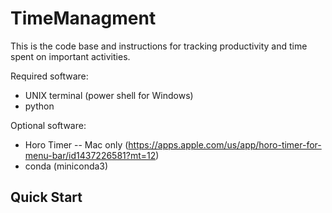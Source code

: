 # TimeManagment

This is the code base and instructions for tracking productivity and time spent on important activities.

Required software:

* UNIX terminal (power shell for Windows)
* python

Optional software:

* Horo Timer -- Mac only (https://apps.apple.com/us/app/horo-timer-for-menu-bar/id1437226581?mt=12)
* conda (miniconda3)

## Quick Start


